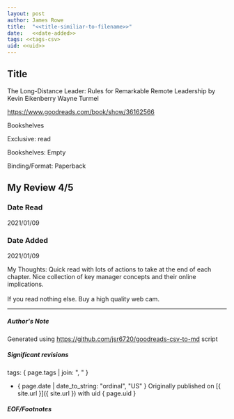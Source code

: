 ```yaml
---
layout: post
author: James Rowe
title:  "<<title-similiar-to-filename>>"
date:   <<date-added>>
tags: <<tags-csv>
uid: <<uid>>
---
```


<!-- highly dependent on how you personally use jekyll templates, and how you want this to show up -->

## Title

The Long-Distance Leader: Rules for Remarkable Remote Leadership by Kevin Eikenberry
Wayne Turmel 

https://www.goodreads.com/book/show/36162566

Bookshelves

Exclusive: read

Bookshelves: Empty

Binding/Format: Paperback

## My Review 4/5

### Date Read
2021/01/09

### Date Added
2021/01/09

My Thoughts: Quick read with lots of actions to take at the end of each chapter. Nice collection of key manager concepts and their online implications. <br/><br/>If you read nothing else. Buy a high quality web cam. 

---

##### Author's Note

Generated using https://github.com/jsr6720/goodreads-csv-to-md script

##### Significant revisions

tags: { page.tags | join: ", " } <!-- todo move this somewhere -->

- { page.date | date_to_string: "ordinal", "US" } Originally published on [{ site.url }]({ site.url }) with uid { page.uid }

##### EOF/Footnotes
